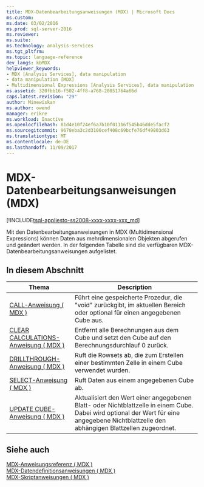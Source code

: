 ```yaml
---
title: MDX-Datenbearbeitungsanweisungen (MDX) | Microsoft Docs
ms.custom: 
ms.date: 03/02/2016
ms.prod: sql-server-2016
ms.reviewer: 
ms.suite: 
ms.technology: analysis-services
ms.tgt_pltfrm: 
ms.topic: language-reference
dev_langs: kbMDX
helpviewer_keywords:
- MDX [Analysis Services], data manipulation
- data manipulation [MDX]
- Multidimensional Expressions [Analysis Services], data manipulation
ms.assetid: 320fbb16-f502-4ff8-a768-20851764a66d
caps.latest.revision: "29"
author: Minewiskan
ms.author: owend
manager: erikre
ms.workload: Inactive
ms.openlocfilehash: 81d4e10f24ef6a7b10f011b6f545b46dde5facf2
ms.sourcegitcommit: 9678eba3c2d3100cef408c69bcfe76df49803d63
ms.translationtype: MT
ms.contentlocale: de-DE
ms.lasthandoff: 11/09/2017
---
```

# <a name="mdx-data-manipulation-statements-mdx"></a>MDX-Datenbearbeitungsanweisungen (MDX)
[!INCLUDE[tsql-appliesto-ss2008-xxxx-xxxx-xxx_md](../includes/tsql-appliesto-ss2008-xxxx-xxxx-xxx-md.md)]

  Mit den Datenbearbeitungsanweisungen in MDX (Multidimensional Expressions) können Daten aus mehrdimensionalen Objekten abgerufen und geändert werden. In der folgenden Tabelle sind die verfügbaren MDX-Datenbearbeitungsanweisungen aufgelistet.  
  
## <a name="in-this-section"></a>In diesem Abschnitt  
  
|Thema|Description|  
|-----------|-----------------|  
|[CALL-Anweisung &#40; MDX &#41;](../mdx/mdx-data-manipulation-call.md)|Führt eine gespeicherte Prozedur, die "void" zurückgibt, im aktuellen Bereich oder optional für einen angegebenen Cube aus.|  
|[CLEAR CALCULATIONS-Anweisung &#40; MDX &#41;](../mdx/mdx-data-manipulation-clear-calculations.md)|Entfernt alle Berechnungen aus dem Cube und setzt den Cube auf den Berechnungsdurchlauf 0 zurück.|  
|[DRILLTHROUGH-Anweisung &#40; MDX &#41;](../mdx/mdx-data-manipulation-drillthrough.md)|Ruft die Rowsets ab, die zum Erstellen einer bestimmten Zelle in einem Cube verwendet wurden.|  
|[SELECT-Anweisung &#40; MDX &#41;](../mdx/mdx-data-manipulation-select.md)|Ruft Daten aus einem angegebenen Cube ab.|  
|[UPDATE CUBE-Anweisung &#40; MDX &#41;](../mdx/mdx-data-manipulation-update-cube.md)|Aktualisiert den Wert einer angegebenen Blatt- oder Nichtblattzelle in einem Cube. Dabei wird optional der Wert für eine angegebene Nichtblattzelle den abhängigen Blattzellen zugeordnet.|  
  
## <a name="see-also"></a>Siehe auch  
 [MDX-Anweisungsreferenz &#40; MDX &#41;](../mdx/mdx-statement-reference-mdx.md)   
 [MDX-Datendefinitionsanweisungen &#40; MDX &#41;](../mdx/mdx-data-definition-statements-mdx.md)   
 [MDX-Skriptanweisungen &#40; MDX &#41;](../mdx/mdx-scripting-statements-mdx.md)  
  
  
